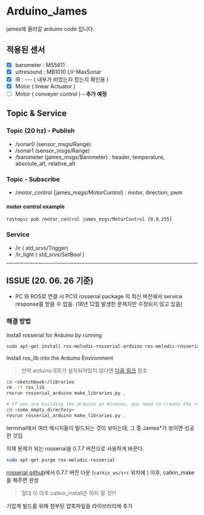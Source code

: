 # Arduino_James

james에 올라갈 arduino code 입니다.

## 적용된 센서
- [x] barometer : MS5611
- [x] ultresound : MB1010 LV-MaxSonar
- [x] IR : --- ( 내부가 비었는지 찼는지 확인용 )
- [x] Motor ( linear Actuator ) 
- [ ] Motor ( conveyer control ) **- 추가 예정**

## Topic & Service
### Topic (20 hz) - Publish
- /sonar0 (sensor_msgs/Range)
- /sonar1 (sensor_msgs/Range)
- /barometer (james_msgs/Barometer) : header, temperature, absolute_alt, relative_alt
### Topic - Subscribe
- /motor_control (james_msgs/MotorControl) : motor, direction, pwm
#### motor control example
```
rostopic pub /motor_control james_msgs/MotorControl {0,0,255}
```
### Service
- /ir       ( std_srvs/Trigger)
- /ir_light ( std_srvs/SetBool )

---

## ISSUE (20. 06. 26 기준)
 - PC 와 ROS로 연결 시 PC의 rosserial package 의 최신 버전에서 service response를 받을 수 없음. (18년 12월 발생한 문제지만 수정되지 않고 있음)

### 해결 방법

Install rosserial for Arduino by running

```bash
sudo apt-get install ros-melodic-rosserial-arduino ros-melodic-rosserial
```

Install ros_lib into the Arduino Environment
> 만약 arduino IDE가 설치되어있지 않다면 [다음 링크](https://emanual.robotis.com/docs/en/software/arduino_ide/) 참조

```bash
cd <sketchbook>/libraries
rm -rf ros_lib
rosrun rosserial_arduino make_libraries.py .

# If you are building the Arduino on Windows, you need to create the ros_lib folder in some convenient directory.
cd <some_empty_directory>
rosrun rosserial_arduino make_libraries.py .
```

terminal에서 여러 메시지들이 빌드되는 것이 보이는데, 그 중 James*가 보이면 성공한 것임

이제 문제가 되는 rosserial을 0.7.7 버전으로 사용하게 바꾼다.

```bash
sudo apt-get purge ros-melodic-rosserial
```

[rosserial github](https://github.com/ros-drivers/rosserial/releases/tag/0.7.7)에서 0.7.7 버전 다운 (`catkin_ws/src` 위치에 )
이후, catkin_make를 해주면 완성

> 절대 이 이후 catkin_install은 하지 말 것!!! 


기압계 빌드를 위해 첨부된 압축파일을 라이브러리에 추가
